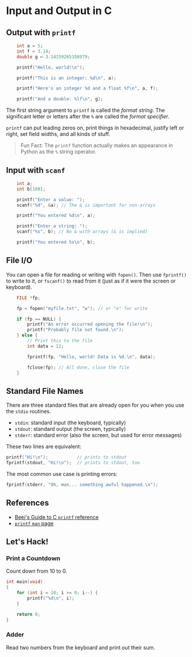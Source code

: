 # Input and Output in C

## Output with `printf`

```c
    int a = 5;
    int f = 3.14;
    double g = 3.14159265358979;

    printf("Hello, world!\n");

    printf("This is an integer: %d\n", a);

    printf("Here's an integer %d and a float %f\n", a, f);

    printf("And a double: %lf\n", g);
```

The first string argument to `printf` is called the _format string_. The
significant letter or letters after the `%` are called the _format specifier_.

`printf` can put leading zeros on, print things in hexadecimal, justify left or
right, set field widths, and all kinds of stuff.

> Fun Fact: The `printf` function actually makes an appearance in Python as the
> `%` string operator.

## Input with `scanf`

```c
    int a;
    int b[100];

    printf("Enter a value: ");
    scanf("%d", &a); // The & is important for non-arrays

    printf("You entered %d\n", a);

    printf("Enter a string: ");
    scanf("%s", b); // No & with arrays (& is implied)

    printf("You entered %s\n", b);
```

## File I/O

You can open a file for reading or writing with `fopen()`. Then use `fprintf()`
to write to it, or `fscanf()` to read from it (just as if it were the screen or
keyboard).

```c
    FILE *fp;

    fp = fopen("myfile.txt", "w"); // or "e" for write

    if (fp == NULL) {
        printf("An error occurred opening the file!\n");
        printf("Probably file not found.\n");
    } else {
        // Print this to the file
        int data = 12;

        fprintf(fp, "Hello, world! Data is %d.\n", data);

        fclose(fp); // All done, close the file
    }
```

## Standard File Names

There are three standard files that are already open for you when you use the `stdio` routines.

* `stdin`: standard input (the keyboard, typically)
* `stdout`: standard output (the screen, typically)
* `stderr`: standard error (also the screen, but used for error messages)

These two lines are equivalent:

```c
printf("Hi!\n");           // prints to stdout
fprintf(stdout, "Hi!\n");  // prints to stdout, too
```

The most common use case is printing errors:

```c
fprintf(stderr, "Oh, man... something awful happened.\n");
```

## References

* [Beej's Guide to C `printf` reference](http://beej.us/guide/bgc/output/html/multipage/printf.html)
* [`printf` `man` page](https://linux.die.net/man/3/printf)

## Let's Hack!

### Print a Countdown

Count down from 10 to 0.

```c
int main(void)
{
    for (int i = 10; i >= 0; i--) {
        printf("%d\n", i);
    }

    return 0;
}
```

### Adder

Read two numbers from the keyboard and print out their sum.

